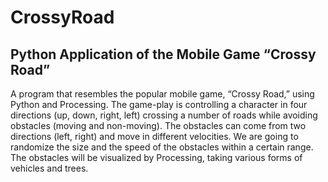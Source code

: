# CrossyRoad

## Python Application of the Mobile Game “Crossy Road”

A program that resembles the popular mobile game, “Crossy Road,” using Python and Processing. The game-play is controlling a character in four directions (up, down, right, left) crossing a number of roads while avoiding obstacles (moving and non-moving). The obstacles can come from two directions (left, right) and move in different velocities. We are going to randomize the size and the speed of the obstacles within a certain range. The obstacles will be visualized by Processing, taking various forms of vehicles and trees. 

